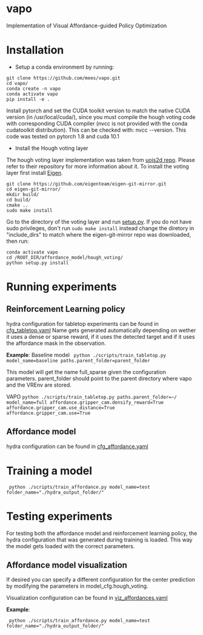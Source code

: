 # vapo
Implementation of Visual Affordance-guided Policy Optimization

# Installation
- Setup a conda environment by running:
```
git clone https://github.com/mees/vapo.git
cd vapo/
conda create -n vapo
conda activate vapo
pip install -e .
```

Install pytorch and set the CUDA toolkit version to match the native CUDA version (in /usr/local/cuda/), since you must compile the hough voting code with corresponding CUDA compiler (nvcc is not provided with the conda cudatoolkit distribution). This can be checked with: nvcc --version. This code was tested on pytorch 1.8 and cuda 10.1

- Install the Hough voting layer

The hough voting layer implementation was taken from [uois2d repo](https://github.com/chrisdxie/uois/tree/uois2d). Please refer to their repository for more information about it. To install the voting layer first install [Eigen](https://eigen.tuxfamily.org/index.php?title=Main_Page).
```
git clone https://github.com/eigenteam/eigen-git-mirror.git
cd eigen-git-mirror/
mkdir build/
cd build/
cmake ..
sudo make install
```

Go to the directory of the voting layer and run [setup.py](./affordance_model/hough_voting/setup.py). If you do not have sudo privileges, don't run `sudo make install` instead change the diretory in "include_dirs" to match where the eigen-git-mirror repo was downloaded, then run: 

```
conda activate vapo
cd /ROOT_DIR/affordance_model/hough_voting/
python setup.py install
```

# Running experiments
## Reinforcement Learning policy
hydra configuration for tabletop experiments can be found in [cfg_tabletop.yaml]("./config/cfg_tabletop.yaml")
Name gets generated automatically depending on wether it uses a dense or sparse reward, if it uses the detected target and if it uses the affordance mask in the observation.

**Example**:
Baseline model
` python ./scripts/train_tabletop.py model_name=baseline paths.parent_folder=parent_folder`

This model will get the name full_sparse given the configuration parameters. parent_folder should point to the parent directory where vapo and the VREnv are stored.

VAPO
`python ./scripts/train_tabletop.py paths.parent_folder=~/ model_name=full affordance.gripper_cam.densify_reward=True affordance.gripper_cam.use_distance=True affordance.gripper_cam.use=True`

## Affordance model
hydra configuration can be found in [cfg_affordance.yaml]("./config/cfg_affordance.yaml")

# Training a model

` python ./scripts/train_affordance.py model_name=test folder_name="./hydra_output_folder/"`

# Testing experiments
For testing both the affordance model and reinforcement learning policy, the hydra configuration that was generated during training is loaded. This way the model gets loaded with the correct parameters.

## Affordance model visualization
If desired you can specify a different configuration for the center prediction by modifying the parameters in model_cfg.hough_voting.

Visualization configuration can be found in [viz_affordances.yaml]("./config/viz_affordances.yaml")

**Example**:

` python ./scripts/train_affordance.py model_name=test folder_name="./hydra_output_folder/"`
